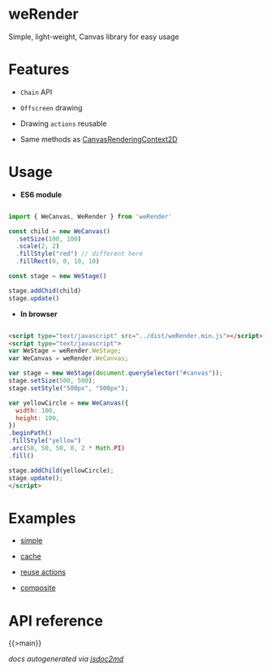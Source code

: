 # weRender
Simple, light-weight, Canvas library for easy usage


# Features

- `Chain` API

- `Offscreen` drawing

- Drawing `actions` reusable

- Same methods as <a href="https://developer.mozilla.org/en-US/docs/Web/API/CanvasRenderingContext2D">CanvasRenderingContext2D</a>

# Usage

- **ES6 module**

```javascript

import { WeCanvas, WeRender } from 'weRender'

const child = new WeCanvas()
  .setSize(100, 100)
  .scale(2, 2)
  .fillStyle("red") // different here
  .fillRect(0, 0, 10, 10)

const stage = new WeStage()

stage.addChid(child)
stage.update()

```

- **In browser**

```html

<script type="text/javascript" src="../dist/weRender.min.js"></script>
<script type="text/javascript">
var WeStage = weRender.WeStage;
var WeCanvas = weRender.WeCanvas;

var stage = new WeStage(document.querySelector("#canvas"));
stage.setSize(500, 500);
stage.setStyle("500px", "500px");

var yellowCircle = new WeCanvas({
  width: 100,
  height: 100,
})
.beginPath()
.fillStyle("yellow")
.arc(50, 50, 50, 0, 2 * Math.PI)
.fill()

stage.addChild(yellowCircle);
stage.update();
</script>

```

# Examples

* <a href="examples/index.html">simple</a>

* <a href="examples/circle-cache">cache</a>

* <a href="examples/circle-actions.html">reuse actions</a>

* <a href="examples/circle-composite.html">composite</a>

# API reference

{{>main}}

*docs autogenerated via [jsdoc2md](https://github.com/jsdoc2md/jsdoc-to-markdown)*
